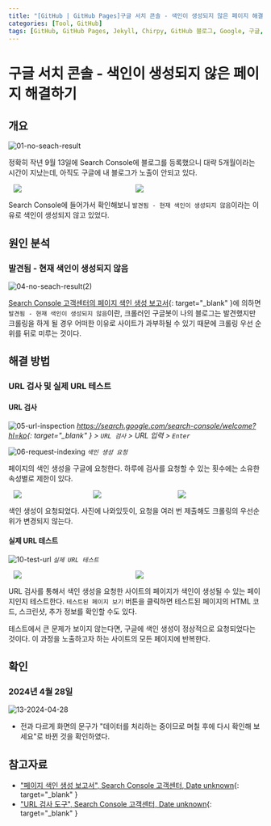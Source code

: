 ```yaml
---
title: "[GitHub | GitHub Pages]구글 서치 콘솔 - 색인이 생성되지 않은 페이지 해결하기"
categories: [Tool, GitHub]
tags: [GitHub, GitHub Pages, Jekyll, Chirpy, GitHub 블로그, Google, 구글, Search Console, 노출, 색인]
---
```


# 구글 서치 콘솔 - 색인이 생성되지 않은 페이지 해결하기

## 개요

![01-no-seach-result](/assets/img/posts/tool/github/google-search-console-not-indexing/01-no-seach-result.jpg)

정확히 작년 9월 13일에 Search Console에 블로그를 등록했으니 대략 5개월이라는 시간이 지났는데, 아직도 구글에 내 블로그가 노출이 안되고 있다.

<div style="display: flex;">
	<img src="/assets/img/posts/tool/github/google-search-console-not-indexing/02-not-indexing.jpg" style="flex: 1; margin-left: 10px;">
	<img src="/assets/img/posts/tool/github/google-search-console-not-indexing/03-reason-not-indexing(1).jpg" style="flex: 1; margin-right: 10px;">
</div>

Search Console에 들어가서 확인해보니 `발견됨 - 현재 색인이 생성되지 않음`이라는 이유로 색인이 생성되지 않고 있었다.

## 원인 분석

### 발견됨 - 현재 색인이 생성되지 않음

![04-no-seach-result(2)](/assets/img/posts/tool/github/google-search-console-not-indexing/04-reason-not-indexing(2).jpg)

[Search Console 고객센터의 페이지 색인 생성 보고서](https://support.google.com/webmasters/answer/7440203#discovered__unclear_status){: target="_blank" }에 의하면 `발견됨 - 현재 색인이 생성되지 않음`이란, 크롤러인 구글봇이 나의 블로그는 발견했지만 크롤링을 하게 될 경우 어떠한 이유로 사이트가 과부하될 수 있기 때문에 크롤링 우선 순위를 뒤로 미루는 것이다.

## 해결 방법

### URL 검사 및 실제 URL 테스트

#### URL 검사

![05-url-inspection](/assets/img/posts/tool/github/google-search-console-not-indexing/05-url-inspection.jpg)
*<https://search.google.com/search-console/welcome?hl=ko>{: target="_blank" } > `URL 검사` > URL 입력 > `Enter`*

![06-request-indexing](/assets/img/posts/tool/github/google-search-console-not-indexing/06-request-indexing(1).jpg)
*`색인 생성 요청`*

페이지의 색인 생성을 구글에 요청한다. 하루에 검사를 요청할 수 있는 횟수에는 소유한 속성별로 제한이 있다.

<div style="display: flex;">
	<img src="/assets/img/posts/tool/github/google-search-console-not-indexing/07-request-indexing(2).jpg" style="flex: 1; margin-left: 10px;">
	<img src="/assets/img/posts/tool/github/google-search-console-not-indexing/08-request-indexing(3).jpg" style="flex: 1; margin-right: 10px;">
	<img src="/assets/img/posts/tool/github/google-search-console-not-indexing/09-request-indexing(4).jpg" style="flex: 1; margin-right: 10px;">
</div>

색인 생성이 요청되었다. 사진에 나와있듯이, 요청을 여러 번 제출해도 크롤링의 우선순위가 변경되지 않는다.

#### 실제 URL 테스트

![10-test-url](/assets/img/posts/tool/github/google-search-console-not-indexing/10-test-url(1).jpg)
*`실제 URL 테스트`*

<div style="display: flex;">
	<img src="/assets/img/posts/tool/github/google-search-console-not-indexing/11-test-url(2).jpg" style="flex: 1; margin-left: 10px;">
	<img src="/assets/img/posts/tool/github/google-search-console-not-indexing/12-test-url(3).jpg" style="flex: 1; margin-right: 10px;">
</div>

URL 검사를 통해서 색인 생성을 요청한 사이트의 페이지가 색인이 생성될 수 있는 페이지인지 테스트한다. `테스트된 페이지 보기` 버튼을 클릭하면 테스트된 페이지의 HTML 코드, 스크린샷, 추가 정보를 확인할 수도 있다.

테스트에서 큰 문제가 보이지 않는다면, 구글에 색인 생성이 정상적으로 요청되었다는 것이다. 이 과정을 노출하고자 하는 사이트의 모든 페이지에 반복한다.

## 확인

### 2024년 4월 28일

![13-2024-04-28](/assets/img/posts/tool/github/google-search-console-not-indexing/13-2024-04-28.jpg)

- 전과 다르게 화면의 문구가 "데이터를 처리하는 중이므로 며칠 후에 다시 확인해 보세요"로 바뀐 것을 확인하였다.

## 참고자료

- ["페이지 색인 생성 보고서", Search Console 고객센터, Date unknown](https://support.google.com/webmasters/answer/7440203#discovered__unclear_status){: target="_blank" }
- ["URL 검사 도구", Search Console 고객센터, Date unknown](https://support.google.com/webmasters/answer/9012289#not_tested){: target="_blank" }